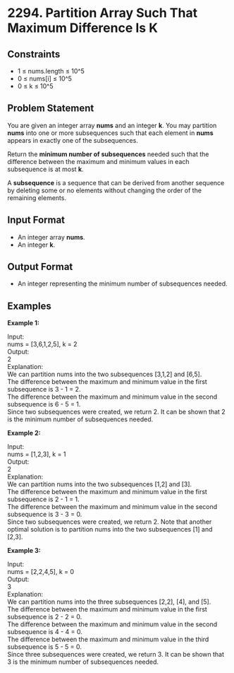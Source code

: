 # 2294. Partition Array Such That Maximum Difference Is K

## Constraints
- 1 ≤ nums.length ≤ 10^5
- 0 ≤ nums[i] ≤ 10^5
- 0 ≤ k ≤ 10^5

## Problem Statement
You are given an integer array **nums** and an integer **k**. You may partition **nums** into one or more subsequences such that each element in **nums** appears in exactly one of the subsequences.

Return the **minimum number of subsequences** needed such that the difference between the maximum and minimum values in each subsequence is at most **k**.

A **subsequence** is a sequence that can be derived from another sequence by deleting some or no elements without changing the order of the remaining elements.

## Input Format
- An integer array **nums**.
- An integer **k**.

## Output Format
- An integer representing the minimum number of subsequences needed.

## Examples

**Example 1:**

Input:  
nums = [3,6,1,2,5], k = 2  
Output:  
2  
Explanation:  
We can partition nums into the two subsequences [3,1,2] and [6,5].  
The difference between the maximum and minimum value in the first subsequence is 3 - 1 = 2.  
The difference between the maximum and minimum value in the second subsequence is 6 - 5 = 1.  
Since two subsequences were created, we return 2. It can be shown that 2 is the minimum number of subsequences needed.

**Example 2:**

Input:  
nums = [1,2,3], k = 1  
Output:  
2  
Explanation:  
We can partition nums into the two subsequences [1,2] and [3].  
The difference between the maximum and minimum value in the first subsequence is 2 - 1 = 1.  
The difference between the maximum and minimum value in the second subsequence is 3 - 3 = 0.  
Since two subsequences were created, we return 2. Note that another optimal solution is to partition nums into the two subsequences [1] and [2,3].

**Example 3:**

Input:  
nums = [2,2,4,5], k = 0  
Output:  
3  
Explanation:  
We can partition nums into the three subsequences [2,2], [4], and [5].  
The difference between the maximum and minimum value in the first subsequence is 2 - 2 = 0.  
The difference between the maximum and minimum value in the second subsequence is 4 - 4 = 0.  
The difference between the maximum and minimum value in the third subsequence is 5 - 5 = 0.  
Since three subsequences were created, we return 3. It can be shown that 3 is the minimum number of subsequences needed.
